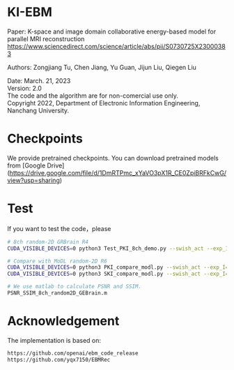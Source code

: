 # KI-EBM
Paper: K-space and image domain collaborative energy-based model for parallel MRI reconstruction
https://www.sciencedirect.com/science/article/abs/pii/S0730725X23000383

Authors: Zongjiang Tu, Chen Jiang, Yu Guan, Jijun Liu, Qiegen Liu 

Date: March. 21, 2023  
Version: 2.0   
The code and the algorithm are for non-comercial use only.   
Copyright 2022, Department of Electronic Information Engineering, Nanchang University. 

# Checkpoints
We provide pretrained checkpoints. You can download pretrained models from [Google Drive] (https://drive.google.com/file/d/1DmRTPmc_xYaVO3pX1R_CE0ZpiBRFkCwG/view?usp=sharing)

# Test
If you want to test the code，please
```bash
# 8ch random-2D GRBrain R4
CUDA_VISIBLE_DEVICES=0 python3 Test_PKI_8ch_demo.py --swish_act --exp_I=SIAT_I --resume_iter_I=169500 --exp_K=SIAT_K --resume_iter_K=124500 --step_lr_I=300 --step_lr_K=100

# Compare with MoDL random-2D R6
CUDA_VISIBLE_DEVICES=0 python3 PKI_compare_modl.py --swish_act --exp_I=SIAT_I --resume_iter_I=169500 --exp_K=SIAT_K --resume_iter_K=124500 --step_lr_I=10 --step_lr_K=10
CUDA_VISIBLE_DEVICES=0 python3 SKI_compare_modl.py --swish_act --exp_I=SIAT_I --resume_iter_I=169500 --exp_K=SIAT_K --resume_iter_K=124500 --step_lr_I=10 --step_lr_K=10

# We use matlab to calculate PSNR and SSIM.
PSNR_SSIM_8ch_random2D_GEBrain.m
```

# Acknowledgement
The implementation is based on: 
```bash
https://github.com/openai/ebm_code_release
https://github.com/yqx7150/EBMRec
```
